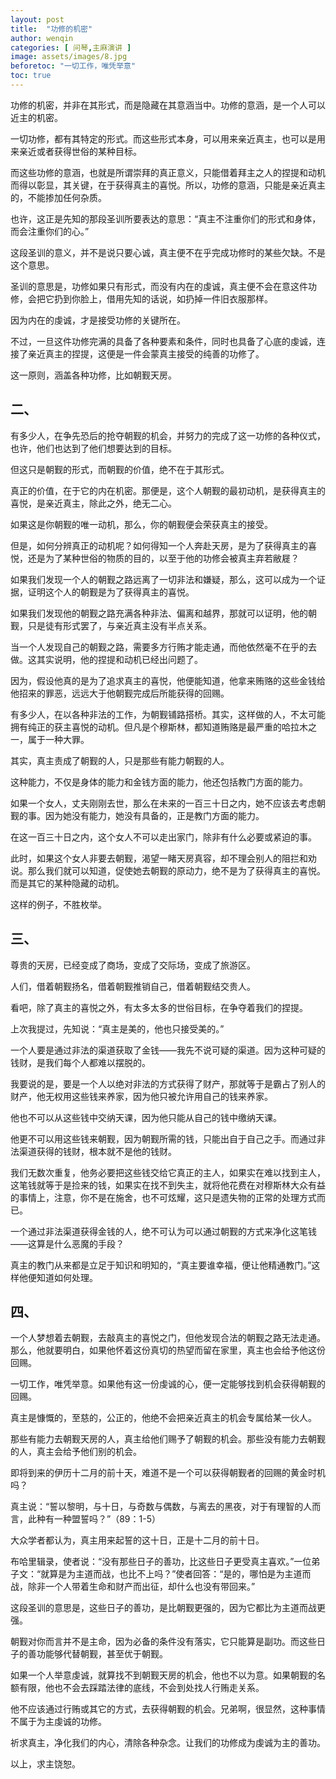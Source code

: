 ```yaml
---
layout: post
title:  "功修的机密"
author: wenqin
categories: [ 问琴,主麻演讲 ]
image: assets/images/8.jpg
beforetoc: "一切工作，唯凭举意"
toc: true
---
```



功修的机密，并非在其形式，而是隐藏在其意涵当中。功修的意涵，是一个人可以近主的机密。

一切功修，都有其特定的形式。而这些形式本身，可以用来亲近真主，也可以是用来亲近或者获得世俗的某种目标。

而这些功修的意涵，也就是所谓崇拜的真正意义，只能借着拜主之人的捏提和动机而得以彰显，其关键，在于获得真主的喜悦。所以，功修的意涵，只能是亲近真主的，不能掺加任何杂质。

也许，这正是先知的那段圣训所要表达的意思：“真主不注重你们的形式和身体，而会注重你们的心。”

这段圣训的意义，并不是说只要心诚，真主便不在乎完成功修时的某些欠缺。不是这个意思。

圣训的意思是，功修如果只有形式，而没有内在的虔诚，真主便不会在意这件功修，会把它扔到你脸上，借用先知的话说，如扔掉一件旧衣服那样。

因为内在的虔诚，才是接受功修的关键所在。

不过，一旦这件功修完满的具备了各种要素和条件，同时也具备了心底的虔诚，连接了亲近真主的捏提，这便是一件会蒙真主接受的纯善的功修了。

这一原则，涵盖各种功修，比如朝觐天房。

## 二、

有多少人，在争先恐后的抢夺朝觐的机会，并努力的完成了这一功修的各种仪式，也许，他们也达到了他们想要达到的目标。

但这只是朝觐的形式，而朝觐的价值，绝不在于其形式。

真正的价值，在于它的内在机密。那便是，这个人朝觐的最初动机，是获得真主的喜悦，是亲近真主，除此之外，绝无二心。

如果这是你朝觐的唯一动机，那么，你的朝觐便会荣获真主的接受。

但是，如何分辨真正的动机呢？如何得知一个人奔赴天房，是为了获得真主的喜悦，还是为了某种世俗的物质的目的，以至于他的功修会被真主弃若敝屣？

如果我们发现一个人的朝觐之路远离了一切非法和嫌疑，那么，这可以成为一个证据，证明这个人的朝觐是为了获得真主的喜悦。

如果我们发现他的朝觐之路充满各种非法、偏离和越界，那就可以证明，他的朝觐，只是徒有形式罢了，与亲近真主没有半点关系。

当一个人发现自己的朝觐之路，需要多方行贿才能走通，而他依然毫不在乎的去做。这其实说明，他的捏提和动机已经出问题了。

因为，假设他真的是为了追求真主的喜悦，他便能知道，他拿来贿赂的这些金钱给他招来的罪恶，远远大于他朝觐完成后所能获得的回赐。

有多少人，在以各种非法的工作，为朝觐铺路搭桥。其实，这样做的人，不太可能拥有纯正的获主喜悦的动机。但凡是个穆斯林，都知道贿赂是最严重的哈拉木之一，属于一种大罪。

其实，真主责成了朝觐的人，只是那些有能力朝觐的人。

这种能力，不仅是身体的能力和金钱方面的能力，他还包括教门方面的能力。

如果一个女人，丈夫刚刚去世，那么在未来的一百三十日之内，她不应该去考虑朝觐的事。因为她没有能力，她没有具备的，正是教门方面的能力。

在这一百三十日之内，这个女人不可以走出家门，除非有什么必要或紧迫的事。

此时，如果这个女人非要去朝觐，渴望一睹天房真容，却不理会别人的阻拦和劝说。那么我们就可以知道，促使她去朝觐的原动力，绝不是为了获得真主的喜悦。而是其它的某种隐藏的动机。

这样的例子，不胜枚举。

## 三、

尊贵的天房，已经变成了商场，变成了交际场，变成了旅游区。

人们，借着朝觐扬名，借着朝觐推销自己，借着朝觐结交贵人。

看吧，除了真主的喜悦之外，有太多太多的世俗目标，在争夺着我们的捏提。

上次我提过，先知说：“真主是美的，他也只接受美的。”

一个人要是通过非法的渠道获取了金钱——我先不说可疑的渠道。因为这种可疑的钱财，是我们每个人都难以摆脱的。

我要说的是，要是一个人以绝对非法的方式获得了财产，那就等于是霸占了别人的财产，他无权用这些钱来养家，因为他只被允许用自己的钱来养家。

他也不可以从这些钱中交纳天课，因为他只能从自己的钱中缴纳天课。

他更不可以用这些钱来朝觐，因为朝觐所需的钱，只能出自于自己之手。而通过非法渠道获得的钱财，根本就不是他的钱财。

我们无数次重复，他务必要把这些钱交给它真正的主人，如果实在难以找到主人，这笔钱就等于是捡来的钱，如果实在找不到失主，就将他花费在对穆斯林大众有益的事情上，注意，你不是在施舍，也不可炫耀，这只是遗失物的正常的处理方式而已。

一个通过非法渠道获得金钱的人，绝不可认为可以通过朝觐的方式来净化这笔钱——这算是什么恶魔的手段？

真主的教门从来都是立足于知识和明知的，“真主要谁幸福，便让他精通教门。”这样他便知道如何处理。

## 四、

一个人梦想着去朝觐，去敲真主的喜悦之门，但他发现合法的朝觐之路无法走通。那么，他就要明白，如果他怀着这份真切的热望而留在家里，真主也会给予他这份回赐。

一切工作，唯凭举意。如果他有这一份虔诚的心，便一定能够找到机会获得朝觐的回赐。

真主是慷慨的，至慈的，公正的，他绝不会把亲近真主的机会专属给某一伙人。

那些有能力去朝觐天房的人，真主给他们赐予了朝觐的机会。那些没有能力去朝觐的人，真主会给予他们别的机会。

即将到来的伊历十二月的前十天，难道不是一个可以获得朝觐者的回赐的黄金时机吗？

真主说：“誓以黎明，与十日，与奇数与偶数，与离去的黑夜，对于有理智的人而言，此种有一种盟誓吗？”（89：1-5）

大众学者都认为，真主用来起誓的这十日，正是十二月的前十日。

布哈里辑录，使者说：“没有那些日子的善功，比这些日子更受真主喜欢。”一位弟子文：“就算是为主道而战，也比不上吗？”使者回答：“是的，哪怕是为主道而战，除非一个人带着生命和财产而出征，却什么也没有带回来。”

这段圣训的意思是，这些日子的善功，是比朝觐更强的，因为它都比为主道而战更强。

朝觐对你而言并不是主命，因为必备的条件没有落实，它只能算是副功。而这些日子的善功能够代替朝觐，甚至优于朝觐。

如果一个人举意虔诚，就算找不到朝觐天房的机会，他也不以为意。如果朝觐的名额有限，他也不会去踩踏法律的底线，不会到处找人行贿走关系。

他不应该通过行贿或其它的方式，去获得朝觐的机会。兄弟啊，很显然，这种事情不属于为主虔诚的功修。

祈求真主，净化我们的内心，清除各种杂念。让我们的功修成为虔诚为主的善功。

以上，求主饶恕。
